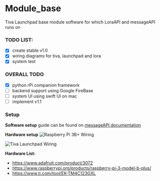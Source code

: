 # Module_base
Tiva Launchpad base module software for which LoraAPI and messageAPI runs on

### TODO LIST:
- [x] create stable v1.0
- [x] wiring diagrams for tiva, launchpad and lora
- [x] system test

### OVERALL TODO
- [x] python rPi companion framework
- [ ] backend support using Google FireBase
- [ ] system UI using swift UI on mac
- [ ] implement v1.1

### Setup

__Software setup__ 
guide can be found on [messageAPI documentation](https://github.com/NateTHEgreatest33/messageAPI/blob/master/README.md)


__Hardware setup__ 
![Raspberry Pi 3B+ Wiring](https://user-images.githubusercontent.com/20601462/127781216-387d4233-a89b-450c-aa1c-352f41ea31fd.png)

![Tiva Launchpad Wiring](https://user-images.githubusercontent.com/20601462/127781156-a850783c-1b74-4125-afdc-3e0fd244f614.png)



__Hardware List:__ 
- https://www.adafruit.com/product/3072
- https://www.raspberrypi.org/products/raspberry-pi-3-model-b-plus/
- https://www.ti.com/tool/EK-TM4C123GXL


